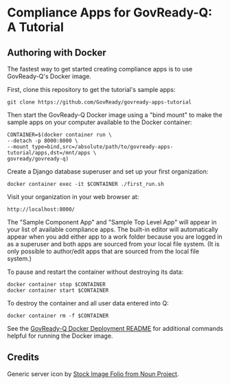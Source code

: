 Compliance Apps for GovReady-Q: A Tutorial
==========================================

Authoring with Docker
---------------------

The fastest way to get started creating compliance apps is to use GovReady-Q's Docker image.

First, clone this repository to get the tutorial's sample apps:

	git clone https://github.com/GovReady/govready-apps-tutorial

Then start the GovReady-Q Docker image using a "bind mount" to make the sample apps on your computer available to the Docker container:

	CONTAINER=$(docker container run \
	--detach -p 8000:8000 \
	--mount type=bind,src=/absolute/path/to/govready-apps-tutorial/apps,dst=/mnt/apps \
	govready/govready-q)

Create a Django database superuser and set up your first organization:

	docker container exec -it $CONTAINER ./first_run.sh

Visit your organization in your web browser at:

	http://localhost:8000/

The "Sample Component App" and "Sample Top Level App" will appear in your list of available compliance apps. The built-in editor will automatically appear when you add either app to a work folder because you are logged in as a superuser and both apps are sourced from your local file system. (It is only possible to author/edit apps that are sourced from the local file system.)

To pause and restart the container without destroying its data:

	docker container stop $CONTAINER
	docker container start $CONTAINER

To destroy the container and all user data entered into Q:

	docker container rm -f $CONTAINER

See the [GovReady-Q Docker Deployment README](https://github.com/GovReady/govready-q/blob/master/deployment/docker/README.md) for additional commands helpful for running the Docker image.


Credits
-------

Generic server icon by [Stock Image Folio from Noun Project](https://thenounproject.com/search/?q=computer&i=870428).
